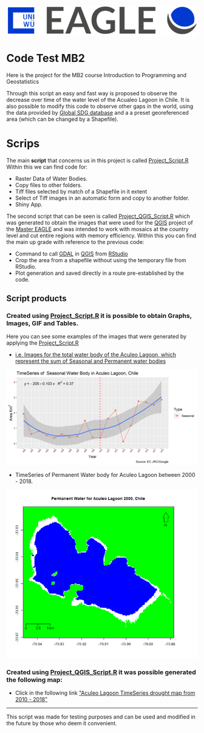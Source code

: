 !["Uni Wuerzburg"](https://github.com/diegoalarc/Code_Test_MB2/blob/master/Total_Water/EAGLE_logo.png?raw=true "EAGLE Msc")

# Code Test MB2
Here is the project for the MB2 course Introduction to Programming and Geostatistics


Through this script an easy and fast way is proposed to observe the decrease over time of the water level of the Acualeo Lagoon in Chile. It is also possible to modify this code to observe other gaps in the world, using the data provided by [Global SDG database](https://www.sdg661.app/data-products/data-downloads) and a a preset georeferenced area (which can be changed by a Shapefile).

# Scrips

The main __script__ that concerns us in this project is called [Project_Script.R](https://github.com/diegoalarc/Code_Test_MB2/blob/master/Project_Script.R) 
Within this we can find code for:

 - Raster Data of Water Bodies.
 - Copy files to other folders.
 - Tiff files selected by match of a Shapefile in it extent 
 - Select of Tiff images in an automatic form and copy to another folder.
 - Shiny App.
 
The second script that can be seen is called [Project_QGIS_Script.R](https://github.com/diegoalarc/Code_Test_MB2/blob/master/Project_QGIS_Script.R) which was generated to obtain the images that were used for the [QGIS](https://www.qgis.org/en/site/) project of the [Master EAGLE](http://eagle-science.org/) and was intended to work with mosaics at the country level and cut entire regions with memory efficiency. Within this you can find the main up grade with reference to the previous code:

 - Command to call [GDAL](https://gdal.org/) in [QGIS](https://www.qgis.org/en/site/) from [RStudio](https://rstudio.com/)
 - Crop the area from a shapefile without using the temporary file from RStudio.
 - Plot generation and saved directly in a route pre-established by the code.
 
## Script products

### Created using [Project_Script.R](https://github.com/diegoalarc/Code_Test_MB2/blob/master/Project_Script.R) it is possible to obtain Graphs, Images, GIF and Tables.

Here you can see some examples of the images that were generated by applying the [Project_Script.R](https://github.com/diegoalarc/Code_Test_MB2/blob/master/Project_Script.R)
 
 - [i.e. Images for the total water body of the Aculeo Lagoon, which represent the sum of Seasonal and Permanent water bodies](https://github.com/diegoalarc/Code_Test_MB2/tree/master/Total_Water)

!["TimeSeries of Aculeo Lagoon Seasonal Chile between 2000 - 2018 "](https://github.com/diegoalarc/Code_Test_MB2/blob/master/Total_Water/TimeSeries%20of%20Aculeo%20Lagoon%20%20Seasonal%20%20Chile%20.png?raw=true "TimeSeries of Aculeo Lagoon Seasonal Chile between 2000 - 2018")

 - TimeSeries of Permanent Water body for Aculeo Lagoon between 2000 - 2018.

![](https://github.com/diegoalarc/Code_Test_MB2/blob/master/GIF/Permanent.gif)


### Created using [Project_QGIS_Script.R](https://github.com/diegoalarc/Code_Test_MB2/blob/master/Project_QGIS_Script.R) it was possible generated the following map:

 - Click in the following link ["Aculeo Lagoon TimeSeries drought map from 2010 - 2018"](https://github.com/diegoalarc/Code_Test_MB2/blob/master/Map_QGIS_Generated/QGIS_EAGLE_Msc.pdf)



***
This script was made for testing purposes and can be used and modified in the future by those who deem it convenient.
